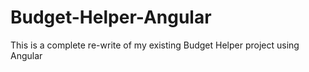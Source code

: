 # Budget-Helper-Angular
This is a complete re-write of my existing Budget Helper project using Angular
